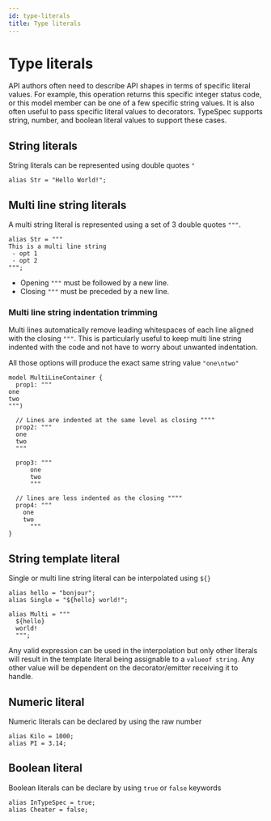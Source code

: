 ```yaml
---
id: type-literals
title: Type literals
---
```


# Type literals

API authors often need to describe API shapes in terms of specific literal values. For example, this operation returns this specific integer status code, or this model member can be one of a few specific string values. It is also often useful to pass specific literal values to decorators. TypeSpec supports string, number, and boolean literal values to support these cases.

## String literals

String literals can be represented using double quotes `"`

```typespec
alias Str = "Hello World!";
```

## Multi line string literals

A multi string literal is represented using a set of 3 double quotes `"""`.

```typespec
alias Str = """
This is a multi line string
 - opt 1
 - opt 2
""";
```

- Opening `"""` must be followed by a new line.
- Closing `"""` must be preceded by a new line.

### Multi line string indentation trimming

Multi lines automatically remove leading whitespaces of each line aligned with the closing `"""`. This is particularly useful to keep multi line string indented with the code and not have to worry about unwanted indentation.

All those options will produce the exact same string value `"one\ntwo"`

```typespec
model MultiLineContainer {
  prop1: """
one
two
""")

  // Lines are indented at the same level as closing """"
  prop2: """
  one
  two
  """

  prop3: """
      one
      two
      """

  // lines are less indented as the closing """"
  prop4: """
    one
    two
      """
}
```

## String template literal

Single or multi line string literal can be interpolated using `${}`

```typespec
alias hello = "bonjour";
alias Single = "${hello} world!";

alias Multi = """
  ${hello} 
  world!
  """;
```

Any valid expression can be used in the interpolation but only other literals will result in the template literal being assignable to a `valueof string`. Any other value will be dependent on the decorator/emitter receiving it to handle.

## Numeric literal

Numeric literals can be declared by using the raw number

```typespec
alias Kilo = 1000;
alias PI = 3.14;
```

## Boolean literal

Boolean literals can be declare by using `true` or `false` keywords

```typespec
alias InTypeSpec = true;
alias Cheater = false;
```
